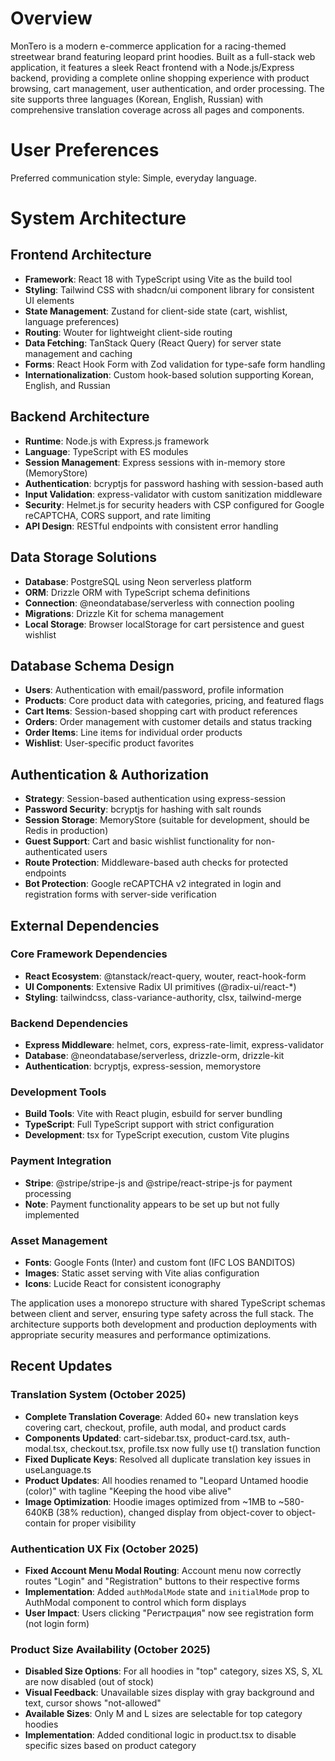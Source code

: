 # Overview

MonTero is a modern e-commerce application for a racing-themed streetwear brand featuring leopard print hoodies. Built as a full-stack web application, it features a sleek React frontend with a Node.js/Express backend, providing a complete online shopping experience with product browsing, cart management, user authentication, and order processing. The site supports three languages (Korean, English, Russian) with comprehensive translation coverage across all pages and components.

# User Preferences

Preferred communication style: Simple, everyday language.

# System Architecture

## Frontend Architecture
- **Framework**: React 18 with TypeScript using Vite as the build tool
- **Styling**: Tailwind CSS with shadcn/ui component library for consistent UI elements
- **State Management**: Zustand for client-side state (cart, wishlist, language preferences)
- **Routing**: Wouter for lightweight client-side routing
- **Data Fetching**: TanStack Query (React Query) for server state management and caching
- **Forms**: React Hook Form with Zod validation for type-safe form handling
- **Internationalization**: Custom hook-based solution supporting Korean, English, and Russian

## Backend Architecture
- **Runtime**: Node.js with Express.js framework
- **Language**: TypeScript with ES modules
- **Session Management**: Express sessions with in-memory store (MemoryStore)
- **Authentication**: bcryptjs for password hashing with session-based auth
- **Input Validation**: express-validator with custom sanitization middleware
- **Security**: Helmet.js for security headers with CSP configured for Google reCAPTCHA, CORS support, and rate limiting
- **API Design**: RESTful endpoints with consistent error handling

## Data Storage Solutions
- **Database**: PostgreSQL using Neon serverless platform
- **ORM**: Drizzle ORM with TypeScript schema definitions
- **Connection**: @neondatabase/serverless with connection pooling
- **Migrations**: Drizzle Kit for schema management
- **Local Storage**: Browser localStorage for cart persistence and guest wishlist

## Database Schema Design
- **Users**: Authentication with email/password, profile information
- **Products**: Core product data with categories, pricing, and featured flags
- **Cart Items**: Session-based shopping cart with product references
- **Orders**: Order management with customer details and status tracking
- **Order Items**: Line items for individual order products
- **Wishlist**: User-specific product favorites

## Authentication & Authorization
- **Strategy**: Session-based authentication using express-session
- **Password Security**: bcryptjs for hashing with salt rounds
- **Session Storage**: MemoryStore (suitable for development, should be Redis in production)
- **Guest Support**: Cart and basic wishlist functionality for non-authenticated users
- **Route Protection**: Middleware-based auth checks for protected endpoints
- **Bot Protection**: Google reCAPTCHA v2 integrated in login and registration forms with server-side verification

## External Dependencies

### Core Framework Dependencies
- **React Ecosystem**: @tanstack/react-query, wouter, react-hook-form
- **UI Components**: Extensive Radix UI primitives (@radix-ui/react-*)
- **Styling**: tailwindcss, class-variance-authority, clsx, tailwind-merge

### Backend Dependencies
- **Express Middleware**: helmet, cors, express-rate-limit, express-validator
- **Database**: @neondatabase/serverless, drizzle-orm, drizzle-kit
- **Authentication**: bcryptjs, express-session, memorystore

### Development Tools
- **Build Tools**: Vite with React plugin, esbuild for server bundling
- **TypeScript**: Full TypeScript support with strict configuration
- **Development**: tsx for TypeScript execution, custom Vite plugins

### Payment Integration
- **Stripe**: @stripe/stripe-js and @stripe/react-stripe-js for payment processing
- **Note**: Payment functionality appears to be set up but not fully implemented

### Asset Management
- **Fonts**: Google Fonts (Inter) and custom font (IFC LOS BANDITOS)
- **Images**: Static asset serving with Vite alias configuration
- **Icons**: Lucide React for consistent iconography

The application uses a monorepo structure with shared TypeScript schemas between client and server, ensuring type safety across the full stack. The architecture supports both development and production deployments with appropriate security measures and performance optimizations.

## Recent Updates

### Translation System (October 2025)
- **Complete Translation Coverage**: Added 60+ new translation keys covering cart, checkout, profile, auth modal, and product cards
- **Components Updated**: cart-sidebar.tsx, product-card.tsx, auth-modal.tsx, checkout.tsx, profile.tsx now fully use t() translation function
- **Fixed Duplicate Keys**: Resolved all duplicate translation key issues in useLanguage.ts
- **Product Updates**: All hoodies renamed to "Leopard Untamed hoodie (color)" with tagline "Keeping the hood vibe alive"
- **Image Optimization**: Hoodie images optimized from ~1MB to ~580-640KB (38% reduction), changed display from object-cover to object-contain for proper visibility

### Authentication UX Fix (October 2025)
- **Fixed Account Menu Modal Routing**: Account menu now correctly routes "Login" and "Registration" buttons to their respective forms
- **Implementation**: Added `authModalMode` state and `initialMode` prop to AuthModal component to control which form displays
- **User Impact**: Users clicking "Регистрация" now see registration form (not login form)

### Product Size Availability (October 2025)
- **Disabled Size Options**: For all hoodies in "top" category, sizes XS, S, XL are now disabled (out of stock)
- **Visual Feedback**: Unavailable sizes display with gray background and text, cursor shows "not-allowed"
- **Available Sizes**: Only M and L sizes are selectable for top category hoodies
- **Implementation**: Added conditional logic in product.tsx to disable specific sizes based on product category